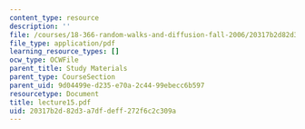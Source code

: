 ```yaml
---
content_type: resource
description: ''
file: /courses/18-366-random-walks-and-diffusion-fall-2006/20317b2d82d3a7dfdeff272f6c2c309a_lecture15.pdf
file_type: application/pdf
learning_resource_types: []
ocw_type: OCWFile
parent_title: Study Materials
parent_type: CourseSection
parent_uid: 9d04499e-d235-e70a-2c44-99ebecc6b597
resourcetype: Document
title: lecture15.pdf
uid: 20317b2d-82d3-a7df-deff-272f6c2c309a
---
```

